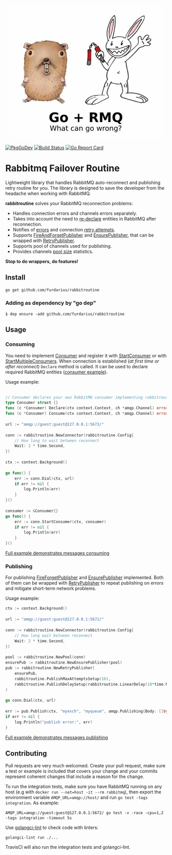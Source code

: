 <p align="center"><img src="logo.jpg"></p>

[![PkgGoDev](https://pkg.go.dev/badge/github.com/furdarius/rabbitroutine)](https://pkg.go.dev/github.com/furdarius/rabbitroutine)
[![Build Status](https://travis-ci.org/furdarius/rabbitroutine.svg?branch=master)](https://travis-ci.org/furdarius/rabbitroutine)
[![Go Report Card](https://goreportcard.com/badge/github.com/furdarius/rabbitroutine)](https://goreportcard.com/report/github.com/furdarius/rabbitroutine)

# Rabbitmq Failover Routine

Lightweight library that handles RabbitMQ auto-reconnect and publishing retry routine for you.
The library is designed to save the developer from the headache when working with RabbitMQ.

**rabbitroutine** solves your RabbitMQ reconnection problems:
* Handles connection errors and channels errors separately.
* Takes into account the need to [re-declare](https://godoc.org/github.com/furdarius/rabbitroutine#Consumer) entities in RabbitMQ after reconnection.
* Notifies of [errors](https://godoc.org/github.com/furdarius/rabbitroutine#Connector.AddAMQPNotifiedListener) and connection [retry attempts](https://godoc.org/github.com/furdarius/rabbitroutine#Connector.AddRetriedListener).
* Supports [FireAndForgetPublisher](https://godoc.org/github.com/furdarius/rabbitroutine#FireForgetPublisher) and [EnsurePublisher](https://godoc.org/github.com/furdarius/rabbitroutine#EnsurePublisher), that can be wrapped with [RetryPublisher](https://godoc.org/github.com/furdarius/rabbitroutine#RetryPublisher).
* Supports pool of channels used for publishing.
* Provides channels [pool size](https://godoc.org/github.com/furdarius/rabbitroutine#Pool.Size) statistics.

**Stop to do wrappers, do features!**

## Install
```
go get github.com/furdarius/rabbitroutine
```

### Adding as dependency by "go dep"
```
$ dep ensure -add github.com/furdarius/rabbitroutine
```

## Usage


### Consuming
You need to implement [Consumer](https://godoc.org/github.com/furdarius/rabbitroutine#Consumer) and register
it with [StartConsumer](https://godoc.org/github.com/furdarius/rabbitroutine#Connector.StartConsumer)
or with [StartMultipleConsumers](https://godoc.org/github.com/furdarius/rabbitroutine#Connector.StartMultipleConsumers).
When connection is established (*at first time or after reconnect*) `Declare` method is called. It can be used to
declare required RabbitMQ entities ([consumer example](https://github.com/furdarius/rabbitroutine/blob/master/consumer_example_test.go)). 


Usage example:

```go

// Consumer declares your own RabbitMQ consumer implementing rabbitroutine.Consumer interface.
type Consumer struct {}
func (c *Consumer) Declare(ctx context.Context, ch *amqp.Channel) error {}
func (c *Consumer) Consume(ctx context.Context, ch *amqp.Channel) error {}

url := "amqp://guest:guest@127.0.0.1:5672/"

conn := rabbitroutine.NewConnector(rabbitroutine.Config{
    // How long to wait between reconnect
    Wait: 2 * time.Second,
})

ctx := context.Background()

go func() {
    err := conn.Dial(ctx, url)
    if err != nil {
    	log.Println(err)
    }
}()

consumer := &Consumer{}
go func() {
    err := conn.StartConsumer(ctx, consumer)
    if err != nil {
        log.Println(err)
    }
}()
```

[Full example demonstrates messages consuming](https://github.com/furdarius/rabbitroutine/blob/master/consumer_example_test.go)


### Publishing

For publishing [FireForgetPublisher](https://godoc.org/github.com/furdarius/rabbitroutine#FireForgetPublisher)
and [EnsurePublisher](https://godoc.org/github.com/furdarius/rabbitroutine#EnsurePublisher) implemented.
Both of them can be wrapped with [RetryPublisher](https://godoc.org/github.com/furdarius/rabbitroutine#RetryPublisher)
to repeat publishing on errors and mitigate short-term network problems.

Usage example:
```go
ctx := context.Background()

url := "amqp://guest:guest@127.0.0.1:5672/"

conn := rabbitroutine.NewConnector(rabbitroutine.Config{
    // How long wait between reconnect
    Wait: 2 * time.Second,
})

pool := rabbitroutine.NewPool(conn)
ensurePub := rabbitroutine.NewEnsurePublisher(pool)
pub := rabbitroutine.NewRetryPublisher(
    ensurePub,
    rabbitroutine.PublishMaxAttemptsSetup(16),
    rabbitroutine.PublishDelaySetup(rabbitroutine.LinearDelay(10*time.Millisecond)),
)

go conn.Dial(ctx, url)

err := pub.Publish(ctx, "myexch", "myqueue", amqp.Publishing{Body: []byte("message")})
if err != nil {
    log.Println("publish error:", err)
}

```

[Full example demonstrates messages publishing](https://github.com/furdarius/rabbitroutine/blob/master/publisher_example_test.go)

## Contributing

Pull requests are very much welcomed.  Create your pull request, make sure a test or example is included that covers your change and
your commits represent coherent changes that include a reason for the change.

To run the integration tests, make sure you have RabbitMQ running on any host (e.g with `docker run --net=host -it --rm rabbitmq`), then
export the environment variable `AMQP_URL=amqp://host/` and run `go test -tags
integration`. As example:
```
AMQP_URL=amqp://guest:guest@127.0.0.1:5672/ go test -v -race -cpu=1,2 -tags integration -timeout 5s
```

Use [golangci-lint](https://github.com/golangci/golangci-lint) to check code with linters:
```
golangci-lint run ./...
```

TravisCI will also run the integration tests and golangci-lint.
